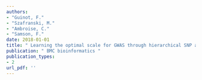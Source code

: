 ```yaml
---
authors: 
- "Guinot, F."
- "Szafranski, M."
- "Ambroise, C."
- "Samson, F."
date: 2018-01-01
title: " Learning the optimal scale for GWAS through hierarchical SNP aggregation "
publication: " BMC bioinformatics "
publication_types:
- 2
url_pdf: ''
---
```


